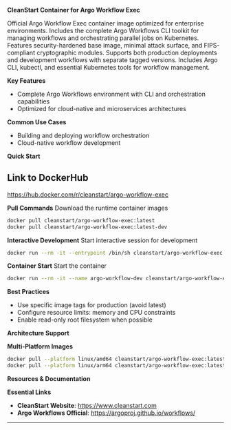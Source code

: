 **CleanStart Container for Argo Workflow Exec**

Official Argo Workflow Exec container image optimized for enterprise environments. Includes the complete Argo Workflows CLI toolkit for managing workflows and orchestrating parallel jobs on Kubernetes. Features security-hardened base image, minimal attack surface, and FIPS-compliant cryptographic modules. Supports both production deployments and development workflows with separate tagged versions. Includes Argo CLI, kubectl, and essential Kubernetes tools for workflow management.

**Key Features**
* Complete Argo Workflows environment with CLI and orchestration capabilities
* Optimized for cloud-native and microservices architectures

**Common Use Cases**
* Building and deploying workflow orchestration
* Cloud-native workflow development

**Quick Start**

## Link to DockerHub 

https://hub.docker.com/r/cleanstart/argo-workflow-exec

**Pull Commands**
Download the runtime container images

```bash
docker pull cleanstart/argo-workflow-exec:latest
docker pull cleanstart/argo-workflow-exec:latest-dev
```

**Interactive Development**
Start interactive session for development

```bash
docker run --rm -it --entrypoint /bin/sh cleanstart/argo-workflow-exec:latest-dev
```

**Container Start**
Start the container
```bash
docker run --rm -it --name argo-workflow-dev cleanstart/argo-workflow-exec:latest
```

**Best Practices**
* Use specific image tags for production (avoid latest)
* Configure resource limits: memory and CPU constraints
* Enable read-only root filesystem when possible

**Architecture Support**

**Multi-Platform Images**

```bash
docker pull --platform linux/amd64 cleanstart/argo-workflow-exec:latest
docker pull --platform linux/arm64 cleanstart/argo-workflow-exec:latest
```

**Resources & Documentation**

**Essential Links**
* **CleanStart Website**: https://www.cleanstart.com
* **Argo Workflows Official**: https://argoproj.github.io/workflows/

---